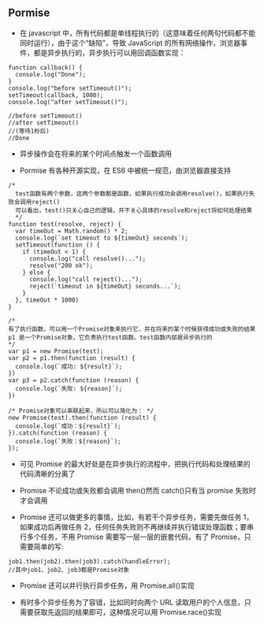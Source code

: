## Pormise

- 在 javascript 中，所有代码都是单线程执行的（这意味着任何两句代码都不能同时运行），由于这个“缺陷”，导致 JavaScript 的所有网络操作，浏览器事件，都是异步执行的，异步执行可以用回调函数实现：

```
function callback() {
  console.log("Done");
}
console.log("before setTimeout()");
setTimeout(callback, 1000);
console.log("after setTimeout()");

//before setTimeout()
//after setTimeout()
//(等待1秒后)
//Done
```

- 异步操作会在将来的某个时间点触发一个函数调用

- Pormise 有各种开源实现，在 ES6 中被统一规范，由浏览器直接支持

```
/*
  test函数有两个参数，这两个参数都是函数，如果执行成功会调用resolve()，如果执行失败会调用reject()
  可以看出，test()只关心自己的逻辑，并不关心具体的resolve和reject将如何处理结果
  */
function test(resolve, reject) {
  var timeOut = Math.random() * 2;
  console.log(`set timeout to ${timeOut} seconds`);
  setTimeout(function () {
    if (timeOut < 1) {
      console.log("call resolve()...");
      resolve("200 ok");
    } else {
      console.log("call reject()...");
      reject(`timeout in ${timeOut} seconds...`);
    }
  }, timeOut * 1000)
}

/*
有了执行函数，可以用一个Promise对象来执行它，并在将来的某个时候获得成功或失败的结果
p1 是一个Promise对象，它负责执行test函数。test函数内部是异步执行的
*/
var p1 = new Promise(test);
var p2 = p1.then(function (result) {
  console.log(`成功: ${result}`);
})
var p3 = p2.catch(function (reason) {
  console.log(`失败: ${reason}`);
})

/* Promise对象可以串联起来，所以可以简化为： */
new Promise(test).then(function (result) {
  console.log(`成功：${result}`);
}).catch(function (reason) {
  console.log(`失败：${reason}`);
});
```

- 可见 Promise 的最大好处是在异步执行的流程中，把执行代码和处理结果的代码清晰的分离了

- Promise 不论成功或失败都会调用 then()然而 catch()只有当 promise 失败时才会调用

- Promise 还可以做更多的事情，比如，有若干个异步任务，需要先做任务 1，如果成功后再做任务 2，任何任务失败则不再继续并执行错误处理函数；要串行多个任务，不用 Promise 需要写一层一层的嵌套代码，有了 Promise，只需要简单的写:

```
job1.then(job2).then(job3).catch(handleError);
//其中job1、job2、job3都是Promise对象
```

- Promise 还可以并行执行异步任务，用 Promise.all()实现

- 有时多个异步任务为了容错，比如同时向两个 URL 读取用户的个人信息，只需要获取先返回的结果即可，这种情况可以用 Promise.race()实现

